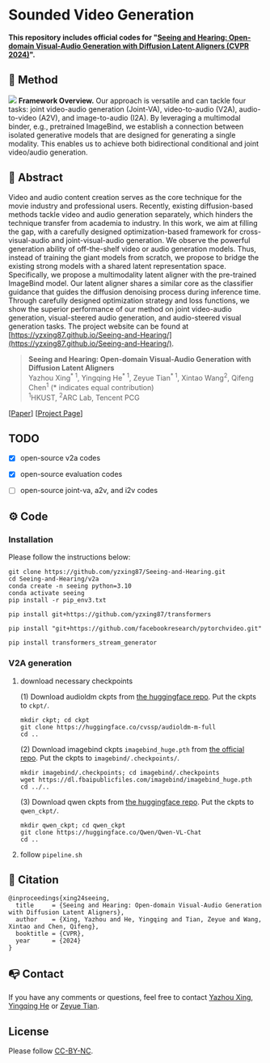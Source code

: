 # Sounded Video Generation

**This repository includes official codes for "[Seeing and Hearing: Open-domain Visual-Audio Generation with Diffusion Latent Aligners (CVPR 2024)](https://arxiv.org/abs/2402.17723)".** 

## 🔮 Method
![](./figures/teaser.png)
**Framework Overview.** Our approach is versatile and can tackle four tasks: joint video-audio generation (Joint-VA), video-to-audio (V2A), audio-to-video (A2V), and image-to-audio (I2A). By leveraging a multimodal binder, e.g., pretrained ImageBind, we establish a connection between isolated generative models that are designed for generating a single modality. This enables us to achieve both bidirectional conditional and joint video/audio generation.

## 🔆 Abstract
Video and audio content creation serves as the core technique for the movie industry and professional users. Recently, existing diffusion-based methods tackle video and audio generation separately, which hinders the technique transfer from academia to industry. In this work, we aim at filling the gap, with a carefully designed optimization-based framework for cross-visual-audio and joint-visual-audio generation. We observe the powerful generation ability of off-the-shelf video or audio generation models. Thus, instead of training the giant models from scratch, we propose to bridge the existing strong models with a shared latent representation space. 
Specifically, we propose a multimodality latent aligner with the pre-trained ImageBind model. Our latent aligner shares a similar core as the classifier guidance that guides the diffusion denoising process during inference time. Through carefully designed optimization strategy and loss functions, we show the superior performance of our method on joint video-audio generation, visual-steered audio generation, and audio-steered visual generation tasks. The project website can be found at [https://yzxing87.github.io/Seeing-and-Hearing/](https://yzxing87.github.io/Seeing-and-Hearing/). 

> **Seeing and Hearing: Open-domain Visual-Audio Generation with Diffusion Latent Aligners** <br>
>  Yazhou Xing<sup>* 1</sup>, Yingqing He<sup>* 1</sup>, Zeyue Tian<sup>* 1</sup>, Xintao Wang<sup>2</sup>, Qifeng Chen<sup>1</sup> (* indicates equal contribution)<br>
>  <sup>1</sup>HKUST, <sup>2</sup>ARC Lab, Tencent PCG <br>

[[Paper](https://arxiv.org/abs/2402.17723)] 
[[Project Page](https://yzxing87.github.io/Seeing-and-Hearing/)]

<!-- <video controls>
  <source src="supp-new-compressed.mp4" type="video/mp4">
  Your browser does not support the video tag.
</video> -->

<!-- ![](./figures/result_01.png)
**Figure:** *Our results* -->

## TODO

- [x] open-source v2a codes 
- [x] open-source evaluation codes 
- [ ] open-source joint-va, a2v, and i2v codes 


## ⚙️ Code 
### Installation 
Please follow the instructions below:
  ```
  git clone https://github.com/yzxing87/Seeing-and-Hearing.git
  cd Seeing-and-Hearing/v2a
  conda create -n seeing python=3.10
  conda activate seeing
  pip install -r pip_env3.txt

  pip install git+https://github.com/yzxing87/transformers

  pip install "git+https://github.com/facebookresearch/pytorchvideo.git"

  pip install transformers_stream_generator
  ```
### V2A generation
1. download necessary checkpoints 

   (1) Download audioldm ckpts from [the huggingface repo](https://huggingface.co/cvssp/audioldm-m-full). Put the ckpts to `ckpt/`. 

    ```
    mkdir ckpt; cd ckpt
    git clone https://huggingface.co/cvssp/audioldm-m-full
    cd ..
    ```

    (2) Download imagebind ckpts `imagebind_huge.pth` from [the official repo](https://github.com/facebookresearch/ImageBind). Put the ckpts to `imagebind/.checkpoints/`. 


    ```
    mkdir imagebind/.checkpoints; cd imagebind/.checkpoints
    wget https://dl.fbaipublicfiles.com/imagebind/imagebind_huge.pth
    cd ../..
    ```

    (3) Download qwen ckpts from [the huggingface repo](https://huggingface.co/Qwen/Qwen-VL-Chat). Put the ckpts to `qwen_ckpt/`.
    ```
    mkdir qwen_ckpt; cd qwen_ckpt
    git clone https://huggingface.co/Qwen/Qwen-VL-Chat
    cd ..
    ```
2. follow `pipeline.sh`

## 🤗 Citation

```
@inproceedings{xing24seeing,
  title     = {Seeing and Hearing: Open-domain Visual-Audio Generation with Diffusion Latent Aligners},
  author    = {Xing, Yazhou and He, Yingqing and Tian, Zeyue and Wang, Xintao and Chen, Qifeng},
  booktitle = {CVPR},
  year      = {2024}
}
```

## 📭 Contact

If you have any comments or questions, feel free to contact [Yazhou Xing](yxingag@connect.ust.hk), [Yingqing He](yhebm@connect.ust.hk) or [Zeyue Tian](ztianad@connect.ust.hk).

## License
Please follow [CC-BY-NC](./LICENSE).
